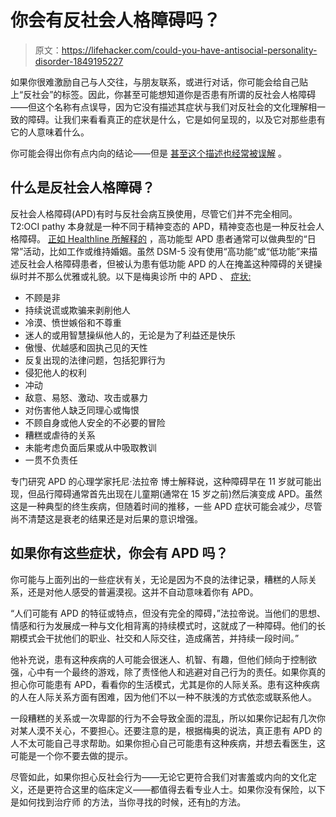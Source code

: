 # 你会有反社会人格障碍吗？

> 原文：<https://lifehacker.com/could-you-have-antisocial-personality-disorder-1849195227>

如果你很难激励自己与人交往，与朋友联系，或进行对话，你可能会给自己贴上“反社会”的标签。因此，你甚至可能想知道你是否患有所谓的反社会人格障碍——但这个名称有点误导，因为它没有描述其症状与我们对反社会的文化理解相一致的障碍。让我们来看看真正的症状是什么，它是如何呈现的，以及它对那些患有它的人意味着什么。



你可能会得出你有点内向的结论——但是 [甚至这个描述也经常被误解](https://lifehacker.com/lets-quit-it-with-the-introvert-extrovert-nonsense-1713772952) 。

## **什么是反社会人格障碍？**

反社会人格障碍(APD)有时与反社会病互换使用，尽管它们并不完全相同。T2:OCI pathy 本身就是一种不同于精神变态的 APD，精神变态也是一种反社会人格障碍。 [正如 Healthline 所解释的](https://www.healthline.com/health/mental-health/high-functioning-sociopath#low-functioning) ，高功能型 APD 患者通常可以做典型的“日常”活动，比如工作或维持婚姻。虽然 DSM-5 没有使用“高功能”或“低功能”来描述反社会人格障碍患者，但被认为患有低功能 APD 的人在掩盖这种障碍的关键操纵时并不那么优雅或礼貌。以下是梅奥诊所 中的 APD 、 [症状:](https://www.mayoclinic.org/diseases-conditions/antisocial-personality-disorder/symptoms-causes/syc-20353928)

*   不顾是非
*   持续说谎或欺骗来剥削他人
*   冷漠、愤世嫉俗和不尊重
*   迷人的或用智慧操纵他人的，无论是为了利益还是快乐
*   傲慢、优越感和固执己见的天性
*   反复出现的法律问题，包括犯罪行为
*   侵犯他人的权利
*   冲动
*   敌意、易怒、激动、攻击或暴力
*   对伤害他人缺乏同理心或悔恨
*   不顾自身或他人安全的不必要的冒险
*   糟糕或虐待的关系
*   未能考虑负面后果或从中吸取教训
*   一贯不负责任

专门研究 APD 的心理学家托尼·法拉帝 博士解释说，这种障碍早在 11 岁就可能出现，但品行障碍通常首先出现在儿童期(通常在 15 岁之前)然后演变成 APD。虽然这是一种典型的终生疾病，但随着时间的推移，一些 APD 症状可能会减少，尽管尚不清楚这是衰老的结果还是对后果的意识增强。

## 如果你有这些症状，你会有 APD 吗？

你可能与上面列出的一些症状有关，无论是因为不良的法律记录，糟糕的人际关系，还是对他人感受的普遍漠视。这并不自动意味着你有 APD。

“人们可能有 APD 的特征或特点，但没有完全的障碍，”法拉帝说。当他们的思想、情感和行为发展成一种与文化相背离的持续模式时，这就成了一种障碍。他们的长期模式会干扰他们的职业、社交和人际交往，造成痛苦，并持续一段时间。”

他补充说，患有这种疾病的人可能会很迷人、机智、有趣，但他们倾向于控制欲强，心中有一个最终的游戏，除了责怪他人和逃避对自己行为的责任。如果你真的担心你可能患有 APD，看看你的生活模式，尤其是你的人际关系。患有这种疾病的人在人际关系方面有困难，因为他们不以一种不肤浅的方式依恋或联系他人。

一段糟糕的关系或一次卑鄙的行为不会导致全面的混乱，所以如果你记起有几次你对某人漠不关心，不要担心。还要注意的是，根据梅奥的说法，真正患有 APD 的人不太可能自己寻求帮助。如果你担心自己可能患有这种疾病，并想去看医生，这可能是一个你不要去做的提示。

尽管如此，如果你担心反社会行为——无论它更符合我们对害羞或内向的文化定义，还是更符合这里的临床定义——都值得去看专业人士。如果你没有保险，以下是如何找到治疗师 的方法，当你寻找的时候，还有[h](https://lifehacker.com/its-time-to-find-a-therapist-1846009669)的方法。